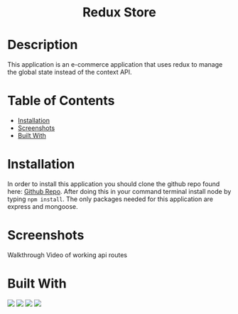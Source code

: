 # <h1 align="center">Redux Store</h1>

# Description
This application is an e-commerce application that uses redux to manage the global state instead of the context API. 
# Table of Contents
  * [Installation](#Installation)
  * [Screenshots](#Screenshots)
  * [Built With](#Built)

# Installation

In order to install this application you should clone the github repo found here: <a href="https://github.com/icohen90/challenge18">Github Repo</a>. After doing this in your command terminal install node by typing `npm install`. The only packages needed for this application are express and mongoose.


# Screenshots 
Walkthrough Video of working api routes



# Built With

<img src="https://img.shields.io/badge/Mongoose-Red">
<img src="https://img.shields.io/badge/Express-Green">
<img src="https://img.shields.io/badge/React-Blue">
<img src="https://img.shields.io/badge/GraphQL-Yellow">
